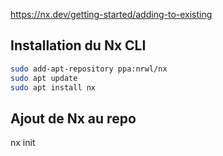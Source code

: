 https://nx.dev/getting-started/adding-to-existing

## Installation du Nx CLI

```bash
sudo add-apt-repository ppa:nrwl/nx
sudo apt update
sudo apt install nx
```

## Ajout de Nx au repo

nx init